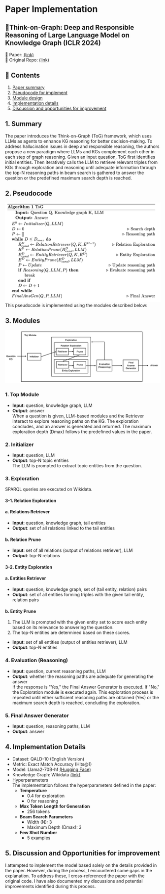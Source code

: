 # Paper Implementation
## 💭Think-on-Graph: Deep and Responsible Reasoning of Large Language Model on Knowledge Graph (ICLR 2024)   
📑  Paper: [(link)](https://arxiv.org/pdf/2307.07697)  
💾  Original Repo: [(link)](https://github.com/IDEA-FinAI/ToG)  

## 🌱 Contents
1. [Paper summary](#Summary)
2. [Pseudocode for implement](#Pseudocode)
3. [Module design](#Modules)
4. [Implementation details](#Implementation-Details)
5. [Discussion and opportunities for improvement](#Discussion-and-Opportunities-for-improvement)


## 1. Summary
The paper introduces the Think-on-Graph (ToG) framework, which uses LLMs as agents to enhance KG reasoning for better decision-making. To address hallucination issues in deep and responsible reasoning, the authors propose a new paradigm where LLMs and KGs complement each other in each step of graph reasoning. Given an input question, ToG first identifies initial entities. Then iteratively calls the LLM to retrieve relevant triples from KGs through exploration and reasoning until adequate information through the top-N reasoning paths in beam search is gathered to answer the question or the predefined maximum search depth is reached.  

## 2. Pseudocode
<img src="pseudocode-tog.png" alt="My Pseudocode for Implementation" width="600">
This pseudocode is implemented using the modules described below:

## 3. Modules
<img src="ToG-Module.jpg" alt="My Module Design for Implementation" width="800">

### 1. Top Module
- **Input**: question, knowledge graph, LLM  
- **Output**: answer  
When a question is given, LLM-based modules and the Retriever interact to explore reasoning paths on the KG. The exploration concludes, and an answer is generated and returned. The maximum exploration depth (Dmax) follows the predefined values in the paper.

### 2. Initializer
- **Input**: question, LLM  
- **Output**: top-N topic entities  
The LLM is prompted to extract topic entities from the question.

### 3. Exploration
SPARQL queries are executed on Wikidata.
#### 3-1. Relation Exploration
#### a. Relations Retriever
- **Input**: question, knowledge graph, tail entities  
- **Output**: set of all relations linked to the tail entities  
#### b. Relation Prune
- **Input**: set of all relations (output of relations retriever), LLM  
- **Output**: top-N relations  
#### 3-2. Entity Exploration
#### a. Entities Retriever
- **Input**: question, knowledge graph, set of (tail entity, relation) pairs  
- **Output**: set of all entities forming triples with the given tail entity, relation pairs  
#### b. Entity Prune
1. The LLM is prompted with the given entity set to score each entity based on its relevance to answering the question.
2. The top-N entities are determined based on these scores.
- **Input**: set of all entities (output of entities retriever), LLM  
- **Output**: top-N entities  

### 4. Evaluation (Reasoning)
- **Input**: question, current reasoning paths, LLM  
- **Output**: whether the reasoning paths are adequate for generating the answer  
If the response is "Yes," the Final Answer Generator is executed. If "No," the Exploration module is executed again. This exploration process is repeated until either sufficient reasoning paths are obtained (Yes) or the maximum search depth is reached, concluding the exploration.

### 5. Final Answer Generator
- **Input**: question, reasoning paths, LLM  
- **Output**: answer  



## 4. Implementation Details
* Dataset: QALD-10 (English Version)
* Metric: Exact Match Accuracy (Hits@1)
* Model: Llama2-70B-hf [(Hugging Face)](https://huggingface.co/meta-llama/Llama-2-70b-hf)
* Knowledge Graph: Wikidata [(link)](https://www.wikidata.org/wiki/Wikidata:REST_API)
* Hyperparameters  
  The implementation follows the hyperparameters defined in the paper:
  - **Temperature**
    - 0.4 for exploration
    - 0 for reasoning
  - **Max Token Length for Generation**
    - 256 tokens
  - **Beam Search Parameters**
    - Width (N): 3
    - Maximum Depth (Dmax): 3
  - **Few Shot Number**
    - 5 examples

   
## 5. Discussion and Opportunities for improvement  
I attempted to implement the model based solely on the details provided in the paper. However, during the process, I encountered some gaps in the explanation. To address these, I cross-referenced the paper with the original code. I have also documented my discussions and potential improvements identified during this process.

